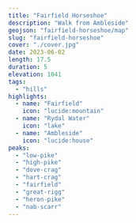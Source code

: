 ```yaml
---
title: "Fairfield Horseshoe"
description: "Walk from Ambleside"
geojson: "fairfield-horseshoe/map"
slug: "fairfield-horseshoe"
cover: "./cover.jpg"
date: 2023-06-02
length: 17.5
duration: 5
elevation: 1041
tags:
  - "hills"
highlights:
  - name: "Fairfield"
    icon: "lucide:mountain"
  - name: "Rydal Water"
    icon: "lake"
  - name: "Ambleside"
    icon: "lucide:house"
peaks:
  - "low-pike"
  - "high-pike"
  - "dove-crag"
  - "hart-crag"
  - "fairfield"
  - "great-rigg"
  - "heron-pike"
  - "nab-scarr"
---
```

